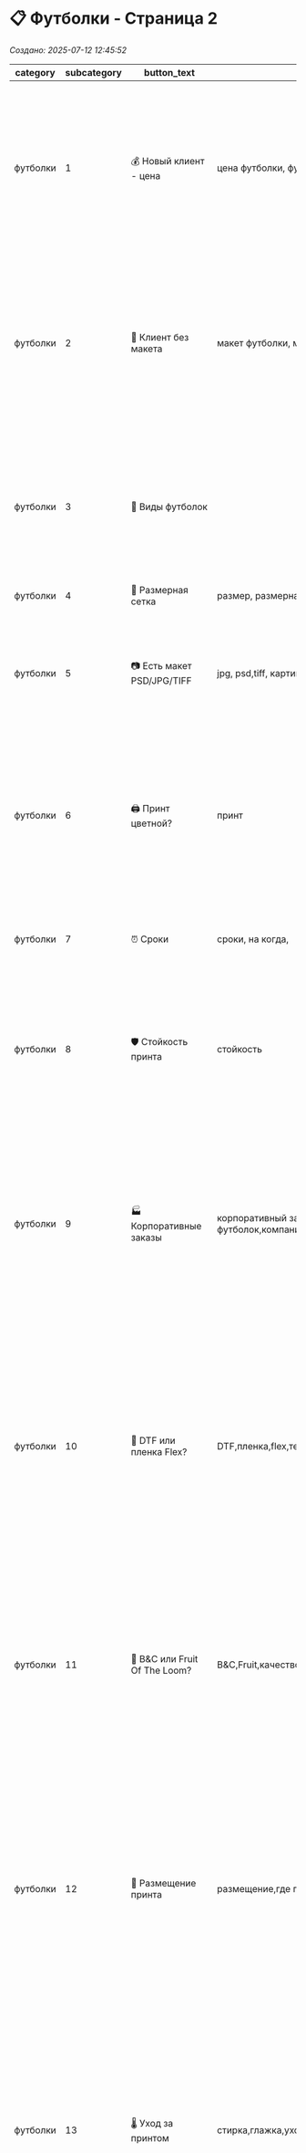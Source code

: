 # 📋 Футболки - Страница 2

*Создано: 2025-07-12 12:45:52*

| category | subcategory | button_text | keywords | answer_ukr | answer_rus | sort_order |
| --- | --- | --- | --- | --- | --- | --- |
| футболки | 1 | 💰 Новый клиент - цена | цена футболки, футболка, стоимость футболка | ✅ Так! Друкуємо на якісних бавовняних футболках.<br><br>💰 1 шт — від 550 грн, 💰 5 шт — від 390 грн за штуку.<br>Футболки є чоловічі та жіночі, білі та чорні<br>⚡ Готові за 2-3 дні.<br><br>❓ Чи є у вас макет для друку? | ✅ Да! Печатаем на качественных хлопковых футболках.<br><br>💰 1 шт — от 550 грн, 💰 5 шт — от 390 грн за штуку.<br>Футболки есть мужские и женские, белые и черные.<br>⚡ Готовы за 2-3 дня.<br><br>❓ Есть ли у вас макет для печати? | 1 |
| футболки | 2 | 🎨 Клиент без макета | макет футболки, макет принта, принт | Створюємо стильні макети для футболок: доопрацювання готового — близько 💰 200 грн, з нуля — від 💰 400 грн.<br><br>Макет залишається у вас 🔒 назавжди, оплачується тільки при першому замовленні!<br><br>📁 Портфоліо: https://t.me/druk_portfolio  | Создаем стильные макеты для футболок: доработка готового — около 💰 200 грн, с нуля — от 💰 400 грн.<br>Макет остается у вас 🔒 навсегда, оплачивается только при первом заказе!<br><br>📁 Портфолио: https://t.me/druk_portfolio | 2 |
| футболки | 3 | 👕 Виды футболок |  | Ми використовуємо класичні бавовняні 👕 футболки прямого крою (чоловічі-унісекс), та приталені (жіночі).<br><br>Бренд B&C (покращена якість) та Fruit of the Loom (звичайні).<br><br>Стандартна щільність тканини 150г/м2. | Мы используем классические хлопковые 👕 футболки прямого кроя (мужские-унисекс), и приталенные (женские).<br><br>Бренд B&C (улучшенное качество) и Fruit of the Loom (обычные).<br><br>Стандартная плотность ткани 150г/м2. | 3 |
| футболки | 4 | 📐 Размерная сетка | размер, размерная сетка | 📎 ссылка на размерную сетку футболок | 📎 ссылка на размерную сетку футболок | 4 |
| футболки | 5 | 📷 Есть макет PSD/JPG/TIFF | jpg, psd,tiff, картинка | Чудово! PSD, JPG, TIFF — підходять для друку на 👕 футболках.<br><br>Уточніть тільки: який 📏 розмір нанесення потрібен та куди розмістити принт (груди, спина)?<br>Зазвичай наносимо спереду 📄 А4 формат. | Замечательно! PSD, JPG, TIFF - подходят для печати на 👕 футболках.<br><br>Уточните только: какой 📏 размер нанесения нужен и куда разместить принт (грудь, спина)?<br>Обычно наносим спереди 📄 А4 формат. | 5 |
| футболки | 6 | 🖨️ Принт цветной? | принт | Так! Повнокольоровий друк — уся палітра кольорів!<br>Принт виходить яскравим і стійким до прання.<br>Темні і світлі футболки — обидва варіанти відмінно!<br>Розмір принта від 📄 А6 до А3 формату, будь-якої ⭕ форми - круглий, квадратний, овальний. | Да! Полноцветная печать — вся палитра цветов!<br>Принт получается ярким и стойким к стирке.<br>Темные и светлые футболки — оба варианта отлично!<br>Размер принта от 📄 А6 до А3 формата, любой ⭕ формы - круглый, квадратный, овальный. | 6 |
| футболки | 7 | ⏰ Сроки | сроки, на когда, | ⚡ Стандартно від 3 робочих днів.<br>Видача в 🏢 офісі у центрі Харкова з 10:00 до 17:00 або відправка 📦 Новою поштою по Україні | ⚡ Стандартно от 3 рабочих дней.<br>Выдача в 🏢 офисе в центре Харькова с 10:00 до 17:00 или отправка 📦 Новой почтой по Украине | 7 |
| футболки | 8 | 🛡️ Стойкость принта | стойкость | Використовуємо професійне обладнання та якісний 💎 DTF друк.<br>Принт витримує багато прань, не тріскається та не вицвітає.<br>✅ Гарантуємо стійкість! | Используем профессиональное оборудование и качественную 💎 DTF печать.<br>Принт выдерживает много стирок, не трескается и не выцветает.<br>✅ Гарантируем стойкость! | 8 |
| футболки | 9 | 🏭 Корпоративные заказы | корпоративный заказ,много футболок,компания,команда | 🏭 Корпоративні замовлення — наша спеціалізація!<br>👔 Для команд, компаній, заходів<br>📊 Від 10 шт — знижка 15%, від 50 шт — знижка від 20%<br>🎨 Можливо нанесення логотипа компанії<br>⚡ Термін виконання 5-7 робочих днів<br>💼 Надаємо кошторис та зразок для погодження<br><br>Зробимо вашу команду стильною і згуртованою! | 🏭 Корпоративные заказы — наша специализация!<br>👔 Для команд, компаний, мероприятий<br>📊 От 10 шт — скидка 15%, от 50 шт — скидка от 20%<br>🎨 Возможно нанесение логотипа компании<br>⚡ Срок выполнения 5-7 рабочих дней<br>💼 Предоставляем смету и образец для согласования<br><br>Сделаем вашу команду стильной и сплоченной! | 9 |
| футболки | 10 | 🎯 DTF или пленка Flex? | DTF,пленка,flex,технология печати | 🎯 Використовуємо дві технології:<br>💎 DTF — повнокольоровий друк, фотографії, складні зображення<br>📐 Пленка Flex — для простих логотипів, тексту (1-3 кольори)<br>🛡️ Обидві технології супер-стійкі до прання та глажки<br>✨ DTF дає найкращу якість для складних принтів<br><br>Підберемо оптимальну технологію під ваш макет! | 🎯 Используем две технологии:<br>💎 DTF — полноцветная печать, фотографии, сложные изображения<br>📐 Пленка Flex — для простых логотипов, текста (1-3 цвета)<br>🛡️ Обе технологии супер-стойки к стирке и глажке<br>✨ DTF дает лучшее качество для сложных принтов<br><br>Подберем оптимальную технологию под ваш макет! | 10 |
| футболки | 11 | 👕 B&C или Fruit Of The Loom? | B&C,Fruit,качество,производитель,ткань | 👕 Два типи футболок на вибір:<br>🌟 B&C — преміум якість (бавовна 90%, віскоза 10%)<br>📈 Доплата +15 грн/шт, але якість відчутно краща<br>🔄 Fruit Of The Loom — стандартна якість (100% бавовна)<br>💪 Обидва варіанти щільність 150г/м²<br>🎨 Однакова якість друку на обох типах<br>✅ Гарантуємо відмінний результат незалежно від вибору! | 👕 Два типа футболок на выбор:<br>🌟 B&C — премиум качество (хлопок 90%, вискоза 10%)<br>📈 Доплата +15 грн/шт, но качество заметно лучше<br>🔄 Fruit Of The Loom — стандартное качество (100% хлопок)<br>💪 Оба варианта плотность 150г/м²<br>🎨 Одинаковое качество печати на обоих типах<br>✅ Гарантируем отличный результат независимо от выбора! | 11 |
| футболки | 12 | 📍 Размещение принта | размещение,где принт,грудь,спина,рукав | 📍 Розміщуємо принт де завгодно!<br>💻 Спереду на грудях — класика (формат А4-А5)<br>🎒 Ззаду на спині — великі принти (до А3)<br>🤏 Маленький логотип — ліворуч на грудях<br>👕 На рукавах — компактні елементи<br>🔄 Можна комбінувати декілька зон<br>📏 Розмір принта обираєте ви — від 5×5см до А3<br><br>Покажіть макет — підкажемо найкраще розміщення! | 📍 Размещаем принт где угодно!<br>💻 Спереди на груди — классика (формат А4-А5)<br>🎒 Сзади на спине — большие принты (до А3)<br>🤏 Маленький логотип — слева на груди<br>👕 На рукавах — компактные элементы<br>🔄 Можно комбинировать несколько зон<br>📏 Размер принта выбираете вы — от 5×5см до А3<br><br>Покажите макет — подскажем лучшее размещение! | 12 |
| футболки | 13 | 🌡️ Уход за принтом | стирка,глажка,уход,как стирать | 🌡️ Догляд за принтом — просто!<br>🧺 Можна прати в машинці до 40°C<br>🔄 Виворітне прання захистить принт<br>🔥 Можна прасувати через тканину<br>❌ Не варто використовувати хлорвмісні засоби<br>✨ При правильному догляді принт служить роками<br>💡 Перше прання можна зробити окремо (але краска не ліняє)<br><br>Наші принти справді витривалі! | 🌡️ Уход за принтом — просто!<br>🧺 Можно стирать в машинке до 40°C<br>🔄 Выворотная стирка защитит принт<br>🔥 Можно гладить через ткань<br>❌ Не стоит использовать хлорсодержащие средства<br>✨ При правильном уходе принт служит годами<br>💡 Первую стирку можно сделать отдельно, но краска не линяет<br><br>Наши принты действительно выносливы! | 13 |
| футболки | 14 | 👨👩 Мужские и женские модели | мужские,женские,унисекс,крой,приталенные | 👨👩 Маємо моделі для всіх!<br>👔 Чоловічі (унісекс) — прямий крой, класичний фасон<br>👗 Жіночі — приталений крій, підкреслює фігуру<br>📏 Розміри від XS до 4XL<br>⚫ Кольори: білі та чорні в наявності<br>🎨 Принт однаково добре виглядає на всіх моделях<br>💡 Жіночі футболки трохи коротші за довжиною<br><br>Оберіть комфортний фасон для себе! | 👨👩 Есть модели для всех!<br>👔 Мужские (унисекс) — прямой крой, классический фасон<br>👗 Женские — приталенный крой, подчеркивает фигуру<br>📏 Размеры от XS до 4XL<br>⚫ Цвета: белые и черные в наличии<br>🎨 Принт одинаково хорошо выглядит на всех моделях<br>💡 Женские футболки немного короче по длине<br><br>Выберите комфортный фасон для себя! | 14 |
| футболки | 15 | 🚚 Доставка футболок | доставка,курьер,новая почта,самовывоз | 🚚 Доставляємо футболки по всій Україні!<br>📦 Нова Пошта — від 75 грн, 1-2 дні<br>🚕 Таксі по Харкову — 150 грн, у день готовності<br>🏪 Самовивіз — безкоштовно, Харків, вул. Чернишевська, 8<br>👕 Упаковуємо в індивідуальні пакети<br>💡 Великі замовлення — спеціальна упаковка<br><br>При замовленні від 1500 грн доставка НП безкоштовна. | 🚚 Доставляем футболки по всей Украине!<br>📦 Новая Почта — от 75 грн, 1-2 дня<br>🚕 Такси по Харькову — 150 грн, в день готовности<br>🏪 Самовывоз — бесплатно, Харьков, ул. Чернышевская, 8<br>👕 Упаковываем в индивидуальные пакеты<br>💡 Большие заказы — специальная упаковка<br><br>При заказе от 1500 грн доставка НП бесплатная. | 15 |
| футболки | 16 | 🎁 Индивидуальные подарки | подарок,именные,персональные,уникальные | 🎁 Персональні футболки — ідеальний подарунок!<br>💝 Іменні принти з фотографіями<br>🎂 На дні народження, річниці, свята<br>👨‍👩‍👧‍👦 Сімейні футболки з єдиним дизайном<br>💕 Парні футболки для закоханих<br>🎨 Унікальний дизайн тільки для вас<br>📞 Обговоримо ідею — втілимо в життя!<br><br>Зробимо подарунок незабутнім! | 🎁 Персональные футболки — идеальный подарок!<br>💝 Именные принты с фотографиями<br>🎂 На дни рождения, годовщины, праздники<br>👨‍👩‍👧‍👦 Семейные футболки с единым дизайном<br>💕 Парные футболки для влюбленных<br>🎨 Уникальный дизайн только для вас<br>📞 Обсудим идею — воплотим в жизнь!<br><br>Сделаем подарок незабываемым! | 16 |
| футболки | 17 | 🎪 Футболки для мероприятий | мероприятия,события,фестиваль,концерт,конференция | 🎪 Футболки для заходів — наша справа!<br>🎭 Фестивалі, концерти, конференції<br>🏃‍♂️ Спортивні змагання, марафони<br>🎓 Випускні, корпоративи, тімбілдинги<br>📅 Швидкі терміни для масових заходів<br>🎨 Яскраві дизайни, що запам'ятовуються<br>💡 Консультація по кількості та розмірах<br><br>Зробимо ваш захід яскравішим! | 🎪 Футболки для мероприятий — наше дело!<br>🎭 Фестивали, концерты, конференции<br>🏃‍♂️ Спортивные соревнования, марафоны<br>🎓 Выпускные, корпоративы, тимбилдинги<br>📅 Быстрые сроки для массовых мероприятий<br>🎨 Яркие дизайны, которые запоминаются<br>💡 Консультация по количеству и размерам<br><br>Сделаем ваше мероприятие ярче! | 17 |
| футболки | 18 | 💰Предоплата | оплата, предоплата, деньги | 💳 Працюємо за передоплатою — це чесно і прозоро.<br>🤝 Такий підхід дає нам змогу використовувати перевірені матеріали та відповідати за результат. | 💳 Работаем по предоплате — это честно и прозрачно.<br>🤝 Такой подход позволяет нам использовать проверенные материалы и отвечать за результат. | 18 |
